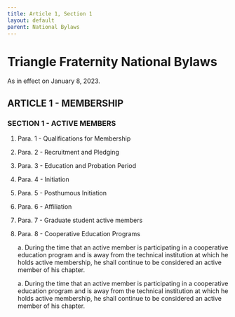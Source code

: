 ```yaml
---
title: Article 1, Section 1
layout: default
parent: National Bylaws
---
```


# Triangle Fraternity National Bylaws

As in effect on January 8, 2023.

## ARTICLE 1 - MEMBERSHIP

### SECTION 1 - ACTIVE MEMBERS

1. Para. 1 - Qualifications for Membership

2. Para. 2 - Recruitment and Pledging

3. Para. 3 - Education and Probation Period

4. Para. 4 - Initiation

5. Para. 5 - Posthumous Initiation

6. Para. 6 - Affiliation

7. Para. 7 - Graduate student active members

8. Para. 8 - Cooperative Education Programs

    a. During the time that an active member is participating in a
cooperative education program and is away from the technical
institution at which he holds active membership, he shall
continue to be considered an active member of his chapter.

    a. During the time that an active member is participating in a
cooperative education program and is away from the technical
institution at which he holds active membership, he shall
continue to be considered an active member of his chapter.

